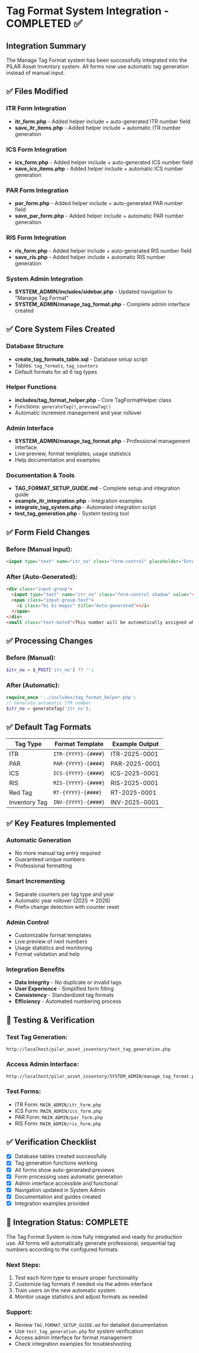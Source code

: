 # Tag Format System Integration - COMPLETED ✅

## Integration Summary

The Manage Tag Format system has been successfully integrated into the PILAR Asset Inventory system. All forms now use automatic tag generation instead of manual input.

## ✅ Files Modified

### **ITR Form Integration**
- **itr_form.php** - Added helper include + auto-generated ITR number field
- **save_itr_items.php** - Added helper include + automatic ITR number generation

### **ICS Form Integration**  
- **ics_form.php** - Added helper include + auto-generated ICS number field
- **save_ics_items.php** - Added helper include + automatic ICS number generation

### **PAR Form Integration**
- **par_form.php** - Added helper include + auto-generated PAR number field  
- **save_par_form.php** - Added helper include + automatic PAR number generation

### **RIS Form Integration**
- **ris_form.php** - Added helper include + auto-generated RIS number field
- **save_ris.php** - Added helper include + automatic RIS number generation

### **System Admin Integration**
- **SYSTEM_ADMIN/includes/sidebar.php** - Updated navigation to "Manage Tag Format"
- **SYSTEM_ADMIN/manage_tag_format.php** - Complete admin interface created

## ✅ Core System Files Created

### **Database Structure**
- **create_tag_formats_table.sql** - Database setup script
- Tables: `tag_formats`, `tag_counters`
- Default formats for all 6 tag types

### **Helper Functions**
- **includes/tag_format_helper.php** - Core TagFormatHelper class
- Functions: `generateTag()`, `previewTag()`
- Automatic increment management and year rollover

### **Admin Interface**
- **SYSTEM_ADMIN/manage_tag_format.php** - Professional management interface
- Live preview, format templates, usage statistics
- Help documentation and examples

### **Documentation & Tools**
- **TAG_FORMAT_SETUP_GUIDE.md** - Complete setup and integration guide
- **example_itr_integration.php** - Integration examples
- **integrate_tag_system.php** - Automated integration script
- **test_tag_generation.php** - System testing tool

## ✅ Form Field Changes

### **Before (Manual Input):**
```html
<input type="text" name="itr_no" class="form-control" placeholder="Enter ITR number" required>
```

### **After (Auto-Generated):**
```html
<div class="input-group">
  <input type="text" name="itr_no" class="form-control shadow" value="<?= previewTag('itr_no') ?>" readonly>
  <span class="input-group-text">
    <i class="bi bi-magic" title="Auto-generated"></i>
  </span>
</div>
<small class="text-muted">This number will be automatically assigned when you save the form.</small>
```

## ✅ Processing Changes

### **Before (Manual):**
```php
$itr_no = $_POST['itr_no'] ?? '';
```

### **After (Automatic):**
```php
require_once '../includes/tag_format_helper.php';
// Generate automatic ITR number
$itr_no = generateTag('itr_no');
```

## ✅ Default Tag Formats

| Tag Type | Format Template | Example Output |
|----------|----------------|----------------|
| ITR | `ITR-{YYYY}-{####}` | ITR-2025-0001 |
| PAR | `PAR-{YYYY}-{####}` | PAR-2025-0001 |
| ICS | `ICS-{YYYY}-{####}` | ICS-2025-0001 |
| RIS | `RIS-{YYYY}-{####}` | RIS-2025-0001 |
| Red Tag | `RT-{YYYY}-{####}` | RT-2025-0001 |
| Inventory Tag | `INV-{YYYY}-{####}` | INV-2025-0001 |

## ✅ Key Features Implemented

### **Automatic Generation**
- No more manual tag entry required
- Guaranteed unique numbers
- Professional formatting

### **Smart Incrementing**
- Separate counters per tag type and year
- Automatic year rollover (2025 → 2026)
- Prefix change detection with counter reset

### **Admin Control**
- Customizable format templates
- Live preview of next numbers
- Usage statistics and monitoring
- Format validation and help

### **Integration Benefits**
- **Data Integrity** - No duplicate or invalid tags
- **User Experience** - Simplified form filling
- **Consistency** - Standardized tag formats
- **Efficiency** - Automated numbering process

## 🚀 Testing & Verification

### **Test Tag Generation:**
```
http://localhost/pilar_asset_inventory/test_tag_generation.php
```

### **Access Admin Interface:**
```
http://localhost/pilar_asset_inventory/SYSTEM_ADMIN/manage_tag_format.php
```

### **Test Forms:**
- ITR Form: `MAIN_ADMIN/itr_form.php`
- ICS Form: `MAIN_ADMIN/ics_form.php`  
- PAR Form: `MAIN_ADMIN/par_form.php`
- RIS Form: `MAIN_ADMIN/ris_form.php`

## ✅ Verification Checklist

- [x] Database tables created successfully
- [x] Tag generation functions working
- [x] All forms show auto-generated previews
- [x] Form processing uses automatic generation
- [x] Admin interface accessible and functional
- [x] Navigation updated in System Admin
- [x] Documentation and guides created
- [x] Integration examples provided

## 🎉 Integration Status: **COMPLETE**

The Tag Format System is now fully integrated and ready for production use. All forms will automatically generate professional, sequential tag numbers according to the configured formats.

### **Next Steps:**
1. Test each form type to ensure proper functionality
2. Customize tag formats if needed via the admin interface
3. Train users on the new automatic system
4. Monitor usage statistics and adjust formats as needed

### **Support:**
- Review `TAG_FORMAT_SETUP_GUIDE.md` for detailed documentation
- Use `test_tag_generation.php` for system verification
- Access admin interface for format management
- Check integration examples for troubleshooting
